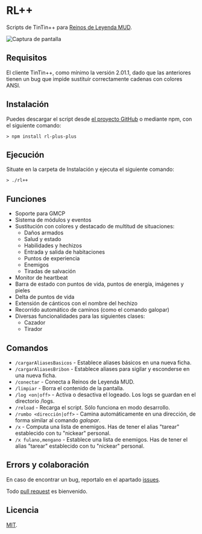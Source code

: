 # RL++

Scripts de TinTin++ para [Reinos de Leyenda MUD](http://www.reinosdeleyenda.es/).

![Captura de pantalla](https://cloud.githubusercontent.com/assets/448131/21314478/9c830800-c5f7-11e6-925c-026018b74461.png)

## Requisitos

El cliente TinTin++, como mínimo la versión 2.01.1, dado que las anteriores tienen un
bug que impide sustituir correctamente cadenas con colores ANSI.

## Instalación

Puedes descargar el script desde [el proyecto GitHub](https://github.com/dunkelheit/rl-plus-plus)
o mediante npm, con el siguiente comando:

```
> npm install rl-plus-plus
```

## Ejecución

Situate en la carpeta de Instalación y ejecuta el siguiente comando:

```
> ./rl++
```

## Funciones

* Soporte para GMCP 
* Sistema de módulos y eventos 
* Sustitución con colores y destacado de multitud de situaciones:
    * Daños armados
    * Salud y estado
    * Habilidades y hechizos
    * Entrada y salida de habitaciones
    * Puntos de experiencia
    * Enemigos
    * Tiradas de salvación
* Monitor de heartbeat
* Barra de estado con puntos de vida, puntos de energía, imágenes y pieles
* Delta de puntos de vida
* Extensión de cánticos con el nombre del hechizo
* Recorrido automático de caminos (como el comando galopar)
* Diversas funcionalidades para las siguientes clases:
    * Cazador
    * Tirador

## Comandos

* `/cargarAliasesBasicos` - Establece aliases básicos en una nueva ficha.
* `/cargarAliasesBribon` - Establece aliases para sigilar y esconderse en una nueva ficha.
* `/conectar` - Conecta a Reinos de Leyenda MUD.
* `/limpiar` - Borra el contenido de la pantalla.
* `/log <on|off>` - Activa o desactiva el logeado. Los logs se guardan en el directorio /logs.
* `/reload` - Recarga el script. Sólo funciona en modo desarrollo.
* `/rumbo <dirección|off>` - Camina automáticamente en una dirección, de forma similar al comando _galopar_.
* `/x` - Computa una lista de enemigos. Has de tener el alias "tarear" establecido con tu "nickear" personal.
* `/x fulano,mengano` - Establece una lista de enemigos. Has de tener el alias "tarear" establecido con tu "nickear" personal.

## Errors y colaboración

En caso de encontrar un bug, reportalo en el apartado [issues](https://github.com/dunkelheit/rl-plus-plus/issues).

Todo [pull request](https://github.com/dunkelheit/rl-plus-plus/pulls) es bienvenido.

## Licencia

[MIT](LICENSE).
